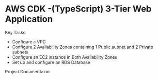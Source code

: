 # AWS CDK -(TypeScript)  3-Tier Web Application

Key Tasks:

- Configure a VPC
- Configure 2 Availability Zones containing 1 Public subnet and  2 Private subnets
- Configure  an EC2 instance in Both Availability Zones
- Set up and configure an RDS Database

Project Documentaion:

